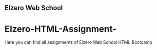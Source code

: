## Elzero Web School
# Elzero-HTML-Assignment-
Here you can find all assignments  of  Elzero Web School HTML Bootcamp 
